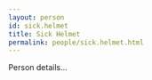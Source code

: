 ```yaml
---
layout: person
id: sick.helmet
title: Sick Helmet
permalink: people/sick.helmet.html
---
```


Person details...